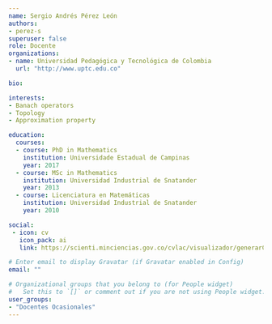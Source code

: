```yaml
---
name: Sergio Andrés Pérez León
authors:
- perez-s
superuser: false
role: Docente
organizations:
- name: Universidad Pedagógica y Tecnológica de Colombia
  url: "http://www.uptc.edu.co"

bio: 

interests:
- Banach operators
- Topology 
- Approximation property

education:
  courses:
  - course: PhD in Mathematics
    institution: Universidade Estadual de Campinas
    year: 2017
  - course: MSc in Mathematics
    institution: Universidad Industrial de Snatander
    year: 2013
  - course: Licenciatura en Matemáticas
    institution: Universidad Industrial de Snatander
    year: 2010

social:
 - icon: cv
   icon_pack: ai
   link: https://scienti.minciencias.gov.co/cvlac/visualizador/generarCurriculoCv.do?cod_rh=0001462960

# Enter email to display Gravatar (if Gravatar enabled in Config)
email: ""

# Organizational groups that you belong to (for People widget)
#   Set this to `[]` or comment out if you are not using People widget.
user_groups:
- "Docentes Ocasionales"
---
```



